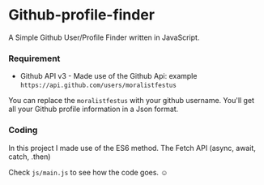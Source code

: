 # Github-profile-finder
A Simple Github User/Profile Finder written in JavaScript. 

### Requirement
- Github API v3 - Made use of the Github Api: example `https://api.github.com/users/moralistfestus`   

You can replace the `moralistfestus` with your github username. You'll get all your
Github profile information in a Json format.

### Coding 
In this project I made use of the ES6 method. The Fetch API (async, await, catch, .then) 

Check `js/main.js` to see how the code goes. ☺ 
